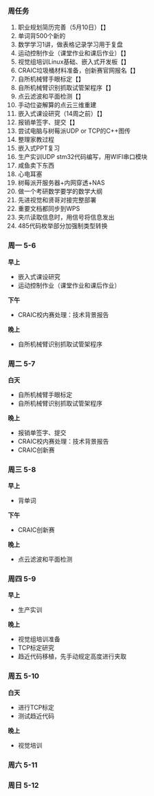 ### 周任务
1. 职业规划简历完善（5月10日）【】
2. 单词背500个新的
3. 数学学习1讲，做表格记录学习用于复盘
4. 运动控制作业（课堂作业和课后作业）【】
5. 视觉组培训Linux基础、嵌入式开发板【】
6. CRAIC垃圾桶材料准备，创新赛官网报名【】
7. 自所机械臂手眼标定【】
8. 自所机械臂识别抓取试管架程序【】
9. 点云滤波和平面检测【】
10. 手动位姿解算的点云三维重建
11. 嵌入式课设研究（14周之前）【】
12. 报销单签字、提交【】
13. 尝试电脑与树莓派UDP or TCP的C++图传
14. 整理家教过程
15. 嵌入式PPT复习
16. 生产实训UDP stm32代码编写，用WIFI串口模块
17. 咸鱼卖下东西
18. 心电耳塞
19. 树莓派开服务器+内网穿透+NAS
20. 做一个考研数学要学的数学大纲
21. 先进视觉和贤哥对接完整部署
22. 重要文档都同步到WPS
23. 夹爪读取信息时，用信号将信息发出
24. 485代码枚举部分加强制类型转换


### 周一 5-6

**早上**

- 嵌入式课设研究
- 运动控制作业（课堂作业和课后作业）

**下午**

- CRAIC校内赛处理：技术背景报告

**晚上**

- 自所机械臂识别抓取试管架程序


### 周二 5-7

**白天**

- 自所机械臂手眼标定
- 自所机械臂识别抓取试管架程序

**晚上**

- 报销单签字、提交
- CRAIC校内赛处理：技术背景报告
- CRAIC创新赛


### 周三 5-8

**早上**

- 背单词

**下午**

- CRAIC创新赛

**晚上**

- 点云滤波和平面检测

### 周四 5-9

**早上**

- 生产实训

**晚上**

- 视觉组培训准备
- TCP标定研究
- 趋近代码移植，先手动规定高度进行夹取

### 周五 5-10

**白天**

- 进行TCP标定
- 测试趋近代码

**晚上**

- 视觉培训

### 周六 5-11



### 周日 5-12

